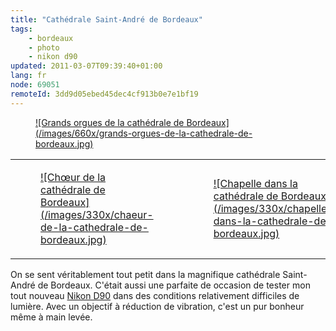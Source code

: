 ```yaml
---
title: "Cathédrale Saint-André de Bordeaux"
tags:
    - bordeaux
    - photo
    - nikon d90
updated: 2011-03-07T09:39:40+01:00
lang: fr
node: 69051
remoteId: 3dd9d05ebed45dec4cf913b0e7e1bf19
---
```

<figure class="object-center"><a href="/images/grands-orgues-de-la-cathedrale-de-bordeaux.jpg">![Grands orgues de la cathédrale de Bordeaux](/images/660x/grands-orgues-de-la-cathedrale-de-bordeaux.jpg)
</a></figure>

<table class="table-centre"><tr><td><figure class="object-center"><a href="/images/chaeur-de-la-cathedrale-de-bordeaux.jpg">![Chœur de la cathédrale de Bordeaux](/images/330x/chaeur-de-la-cathedrale-de-bordeaux.jpg)
</a></figure></td>
<td><figure class="object-center"><a href="/images/chapelle-dans-la-cathedrale-de-bordeaux.jpg">![Chapelle dans la cathédrale de Bordeaux](/images/330x/chapelle-dans-la-cathedrale-de-bordeaux.jpg)
</a></figure></td>
</tr>

</table>

On se sent véritablement tout petit dans la magnifique cathédrale Saint-André de Bordeaux. C'était aussi une parfaite de occasion de tester mon tout nouveau [Nikon D90](/tag/nikon+d90) dans des conditions relativement difficiles de lumière. Avec un objectif à réduction de vibration, c'est un pur bonheur même à main levée.

